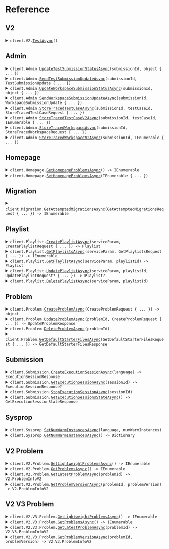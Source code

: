 # Reference
## V2
<details><summary><code>client.V2.<a href="/src/SeedTrace/V2/V2Client.cs">TestAsync</a>()</code></summary>
<dl>
<dd>

#### 🔌 Usage

<dl>
<dd>

<dl>
<dd>

```csharp
await client.V2.TestAsync();
```
</dd>
</dl>
</dd>
</dl>


</dd>
</dl>
</details>

## Admin
<details><summary><code>client.Admin.<a href="/src/SeedTrace/Admin/AdminClient.cs">UpdateTestSubmissionStatusAsync</a>(submissionId, object { ... })</code></summary>
<dl>
<dd>

#### 🔌 Usage

<dl>
<dd>

<dl>
<dd>

```csharp
await client.Admin.UpdateTestSubmissionStatusAsync(
    "d5e9c84f-c2b2-4bf4-b4b0-7ffd7a9ffc32",
    "no-properties-union"
);
```
</dd>
</dl>
</dd>
</dl>

#### ⚙️ Parameters

<dl>
<dd>

<dl>
<dd>

**submissionId:** `string` 
    
</dd>
</dl>

<dl>
<dd>

**request:** `object` 
    
</dd>
</dl>
</dd>
</dl>


</dd>
</dl>
</details>

<details><summary><code>client.Admin.<a href="/src/SeedTrace/Admin/AdminClient.cs">SendTestSubmissionUpdateAsync</a>(submissionId, TestSubmissionUpdate { ... })</code></summary>
<dl>
<dd>

#### 🔌 Usage

<dl>
<dd>

<dl>
<dd>

```csharp
await client.Admin.SendTestSubmissionUpdateAsync(
    "d5e9c84f-c2b2-4bf4-b4b0-7ffd7a9ffc32",
    new TestSubmissionUpdate
    {
        UpdateTime = new DateTime(2024, 01, 15, 09, 30, 00, 000),
        UpdateInfo = RunningSubmissionState.QueueingSubmission,
    }
);
```
</dd>
</dl>
</dd>
</dl>

#### ⚙️ Parameters

<dl>
<dd>

<dl>
<dd>

**submissionId:** `string` 
    
</dd>
</dl>

<dl>
<dd>

**request:** `TestSubmissionUpdate` 
    
</dd>
</dl>
</dd>
</dl>


</dd>
</dl>
</details>

<details><summary><code>client.Admin.<a href="/src/SeedTrace/Admin/AdminClient.cs">UpdateWorkspaceSubmissionStatusAsync</a>(submissionId, object { ... })</code></summary>
<dl>
<dd>

#### 🔌 Usage

<dl>
<dd>

<dl>
<dd>

```csharp
await client.Admin.UpdateWorkspaceSubmissionStatusAsync(
    "d5e9c84f-c2b2-4bf4-b4b0-7ffd7a9ffc32",
    "no-properties-union"
);
```
</dd>
</dl>
</dd>
</dl>

#### ⚙️ Parameters

<dl>
<dd>

<dl>
<dd>

**submissionId:** `string` 
    
</dd>
</dl>

<dl>
<dd>

**request:** `object` 
    
</dd>
</dl>
</dd>
</dl>


</dd>
</dl>
</details>

<details><summary><code>client.Admin.<a href="/src/SeedTrace/Admin/AdminClient.cs">SendWorkspaceSubmissionUpdateAsync</a>(submissionId, WorkspaceSubmissionUpdate { ... })</code></summary>
<dl>
<dd>

#### 🔌 Usage

<dl>
<dd>

<dl>
<dd>

```csharp
await client.Admin.SendWorkspaceSubmissionUpdateAsync(
    "d5e9c84f-c2b2-4bf4-b4b0-7ffd7a9ffc32",
    new WorkspaceSubmissionUpdate
    {
        UpdateTime = new DateTime(2024, 01, 15, 09, 30, 00, 000),
        UpdateInfo = RunningSubmissionState.QueueingSubmission,
    }
);
```
</dd>
</dl>
</dd>
</dl>

#### ⚙️ Parameters

<dl>
<dd>

<dl>
<dd>

**submissionId:** `string` 
    
</dd>
</dl>

<dl>
<dd>

**request:** `WorkspaceSubmissionUpdate` 
    
</dd>
</dl>
</dd>
</dl>


</dd>
</dl>
</details>

<details><summary><code>client.Admin.<a href="/src/SeedTrace/Admin/AdminClient.cs">StoreTracedTestCaseAsync</a>(submissionId, testCaseId, StoreTracedTestCaseRequest { ... })</code></summary>
<dl>
<dd>

#### 🔌 Usage

<dl>
<dd>

<dl>
<dd>

```csharp
await client.Admin.StoreTracedTestCaseAsync(
    "d5e9c84f-c2b2-4bf4-b4b0-7ffd7a9ffc32",
    "string",
    new StoreTracedTestCaseRequest
    {
        Result = new TestCaseResultWithStdout
        {
            Result = new TestCaseResult
            {
                ExpectedResult = 1,
                ActualResult = new Dictionary<object, object?>() { { "key", "value" } },
                Passed = true,
            },
            Stdout = "string",
        },
        TraceResponses = new List<TraceResponse>()
        {
            new TraceResponse
            {
                SubmissionId = "d5e9c84f-c2b2-4bf4-b4b0-7ffd7a9ffc32",
                LineNumber = 1,
                ReturnValue = 1,
                ExpressionLocation = new ExpressionLocation { Start = 1, Offset = 1 },
                Stack = new StackInformation
                {
                    NumStackFrames = 1,
                    TopStackFrame = new StackFrame
                    {
                        MethodName = "string",
                        LineNumber = 1,
                        Scopes = new List<Scope>()
                        {
                            new Scope { Variables = new Dictionary<string, object>() { } },
                        },
                    },
                },
                Stdout = "string",
            },
        },
    }
);
```
</dd>
</dl>
</dd>
</dl>

#### ⚙️ Parameters

<dl>
<dd>

<dl>
<dd>

**submissionId:** `string` 
    
</dd>
</dl>

<dl>
<dd>

**testCaseId:** `string` 
    
</dd>
</dl>

<dl>
<dd>

**request:** `StoreTracedTestCaseRequest` 
    
</dd>
</dl>
</dd>
</dl>


</dd>
</dl>
</details>

<details><summary><code>client.Admin.<a href="/src/SeedTrace/Admin/AdminClient.cs">StoreTracedTestCaseV2Async</a>(submissionId, testCaseId, IEnumerable<TraceResponseV2> { ... })</code></summary>
<dl>
<dd>

#### 🔌 Usage

<dl>
<dd>

<dl>
<dd>

```csharp
await client.Admin.StoreTracedTestCaseV2Async(
    "d5e9c84f-c2b2-4bf4-b4b0-7ffd7a9ffc32",
    "string",
    new List<TraceResponseV2>()
    {
        new TraceResponseV2
        {
            SubmissionId = "d5e9c84f-c2b2-4bf4-b4b0-7ffd7a9ffc32",
            LineNumber = 1,
            File = new TracedFile { Filename = "string", Directory = "string" },
            ReturnValue = 1,
            ExpressionLocation = new ExpressionLocation { Start = 1, Offset = 1 },
            Stack = new StackInformation
            {
                NumStackFrames = 1,
                TopStackFrame = new StackFrame
                {
                    MethodName = "string",
                    LineNumber = 1,
                    Scopes = new List<Scope>()
                    {
                        new Scope { Variables = new Dictionary<string, object>() { } },
                    },
                },
            },
            Stdout = "string",
        },
    }
);
```
</dd>
</dl>
</dd>
</dl>

#### ⚙️ Parameters

<dl>
<dd>

<dl>
<dd>

**submissionId:** `string` 
    
</dd>
</dl>

<dl>
<dd>

**testCaseId:** `string` 
    
</dd>
</dl>

<dl>
<dd>

**request:** `IEnumerable<TraceResponseV2>` 
    
</dd>
</dl>
</dd>
</dl>


</dd>
</dl>
</details>

<details><summary><code>client.Admin.<a href="/src/SeedTrace/Admin/AdminClient.cs">StoreTracedWorkspaceAsync</a>(submissionId, StoreTracedWorkspaceRequest { ... })</code></summary>
<dl>
<dd>

#### 🔌 Usage

<dl>
<dd>

<dl>
<dd>

```csharp
await client.Admin.StoreTracedWorkspaceAsync(
    "d5e9c84f-c2b2-4bf4-b4b0-7ffd7a9ffc32",
    new StoreTracedWorkspaceRequest
    {
        WorkspaceRunDetails = new WorkspaceRunDetails
        {
            ExceptionV2 = new ExceptionInfo
            {
                ExceptionType = "string",
                ExceptionMessage = "string",
                ExceptionStacktrace = "string",
            },
            Exception = new ExceptionInfo
            {
                ExceptionType = "string",
                ExceptionMessage = "string",
                ExceptionStacktrace = "string",
            },
            Stdout = "string",
        },
        TraceResponses = new List<TraceResponse>()
        {
            new TraceResponse
            {
                SubmissionId = "d5e9c84f-c2b2-4bf4-b4b0-7ffd7a9ffc32",
                LineNumber = 1,
                ReturnValue = 1,
                ExpressionLocation = new ExpressionLocation { Start = 1, Offset = 1 },
                Stack = new StackInformation
                {
                    NumStackFrames = 1,
                    TopStackFrame = new StackFrame
                    {
                        MethodName = "string",
                        LineNumber = 1,
                        Scopes = new List<Scope>()
                        {
                            new Scope { Variables = new Dictionary<string, object>() { } },
                        },
                    },
                },
                Stdout = "string",
            },
        },
    }
);
```
</dd>
</dl>
</dd>
</dl>

#### ⚙️ Parameters

<dl>
<dd>

<dl>
<dd>

**submissionId:** `string` 
    
</dd>
</dl>

<dl>
<dd>

**request:** `StoreTracedWorkspaceRequest` 
    
</dd>
</dl>
</dd>
</dl>


</dd>
</dl>
</details>

<details><summary><code>client.Admin.<a href="/src/SeedTrace/Admin/AdminClient.cs">StoreTracedWorkspaceV2Async</a>(submissionId, IEnumerable<TraceResponseV2> { ... })</code></summary>
<dl>
<dd>

#### 🔌 Usage

<dl>
<dd>

<dl>
<dd>

```csharp
await client.Admin.StoreTracedWorkspaceV2Async(
    "d5e9c84f-c2b2-4bf4-b4b0-7ffd7a9ffc32",
    new List<TraceResponseV2>()
    {
        new TraceResponseV2
        {
            SubmissionId = "d5e9c84f-c2b2-4bf4-b4b0-7ffd7a9ffc32",
            LineNumber = 1,
            File = new TracedFile { Filename = "string", Directory = "string" },
            ReturnValue = 1,
            ExpressionLocation = new ExpressionLocation { Start = 1, Offset = 1 },
            Stack = new StackInformation
            {
                NumStackFrames = 1,
                TopStackFrame = new StackFrame
                {
                    MethodName = "string",
                    LineNumber = 1,
                    Scopes = new List<Scope>()
                    {
                        new Scope { Variables = new Dictionary<string, object>() { } },
                    },
                },
            },
            Stdout = "string",
        },
    }
);
```
</dd>
</dl>
</dd>
</dl>

#### ⚙️ Parameters

<dl>
<dd>

<dl>
<dd>

**submissionId:** `string` 
    
</dd>
</dl>

<dl>
<dd>

**request:** `IEnumerable<TraceResponseV2>` 
    
</dd>
</dl>
</dd>
</dl>


</dd>
</dl>
</details>

## Homepage
<details><summary><code>client.Homepage.<a href="/src/SeedTrace/Homepage/HomepageClient.cs">GetHomepageProblemsAsync</a>() -> IEnumerable<string></code></summary>
<dl>
<dd>

#### 🔌 Usage

<dl>
<dd>

<dl>
<dd>

```csharp
await client.Homepage.GetHomepageProblemsAsync();
```
</dd>
</dl>
</dd>
</dl>


</dd>
</dl>
</details>

<details><summary><code>client.Homepage.<a href="/src/SeedTrace/Homepage/HomepageClient.cs">SetHomepageProblemsAsync</a>(IEnumerable<string> { ... })</code></summary>
<dl>
<dd>

#### 🔌 Usage

<dl>
<dd>

<dl>
<dd>

```csharp
await client.Homepage.SetHomepageProblemsAsync(new List<string>() { "string" });
```
</dd>
</dl>
</dd>
</dl>

#### ⚙️ Parameters

<dl>
<dd>

<dl>
<dd>

**request:** `IEnumerable<string>` 
    
</dd>
</dl>
</dd>
</dl>


</dd>
</dl>
</details>

## Migration
<details><summary><code>client.Migration.<a href="/src/SeedTrace/Migration/MigrationClient.cs">GetAttemptedMigrationsAsync</a>(GetAttemptedMigrationsRequest { ... }) -> IEnumerable<Migration></code></summary>
<dl>
<dd>

#### 🔌 Usage

<dl>
<dd>

<dl>
<dd>

```csharp
await client.Migration.GetAttemptedMigrationsAsync(
    new GetAttemptedMigrationsRequest { AdminKeyHeader = "string" }
);
```
</dd>
</dl>
</dd>
</dl>

#### ⚙️ Parameters

<dl>
<dd>

<dl>
<dd>

**request:** `GetAttemptedMigrationsRequest` 
    
</dd>
</dl>
</dd>
</dl>


</dd>
</dl>
</details>

## Playlist
<details><summary><code>client.Playlist.<a href="/src/SeedTrace/Playlist/PlaylistClient.cs">CreatePlaylistAsync</a>(serviceParam, CreatePlaylistRequest { ... }) -> Playlist</code></summary>
<dl>
<dd>

#### 📝 Description

<dl>
<dd>

<dl>
<dd>

Create a new playlist
</dd>
</dl>
</dd>
</dl>

#### 🔌 Usage

<dl>
<dd>

<dl>
<dd>

```csharp
await client.Playlist.CreatePlaylistAsync(
    1,
    new CreatePlaylistRequest
    {
        Datetime = new DateTime(2024, 01, 15, 09, 30, 00, 000),
        OptionalDatetime = new DateTime(2024, 01, 15, 09, 30, 00, 000),
        Body = new PlaylistCreateRequest
        {
            Name = "string",
            Problems = new List<string>() { "string" },
        },
    }
);
```
</dd>
</dl>
</dd>
</dl>

#### ⚙️ Parameters

<dl>
<dd>

<dl>
<dd>

**serviceParam:** `int` 
    
</dd>
</dl>

<dl>
<dd>

**request:** `CreatePlaylistRequest` 
    
</dd>
</dl>
</dd>
</dl>


</dd>
</dl>
</details>

<details><summary><code>client.Playlist.<a href="/src/SeedTrace/Playlist/PlaylistClient.cs">GetPlaylistsAsync</a>(serviceParam, GetPlaylistsRequest { ... }) -> IEnumerable<Playlist></code></summary>
<dl>
<dd>

#### 📝 Description

<dl>
<dd>

<dl>
<dd>

Returns the user's playlists
</dd>
</dl>
</dd>
</dl>

#### 🔌 Usage

<dl>
<dd>

<dl>
<dd>

```csharp
await client.Playlist.GetPlaylistsAsync(
    1,
    new GetPlaylistsRequest
    {
        Limit = 1,
        OtherField = "string",
        MultiLineDocs = "string",
        OptionalMultipleField = ["string"],
        MultipleField = ["string"],
    }
);
```
</dd>
</dl>
</dd>
</dl>

#### ⚙️ Parameters

<dl>
<dd>

<dl>
<dd>

**serviceParam:** `int` 
    
</dd>
</dl>

<dl>
<dd>

**request:** `GetPlaylistsRequest` 
    
</dd>
</dl>
</dd>
</dl>


</dd>
</dl>
</details>

<details><summary><code>client.Playlist.<a href="/src/SeedTrace/Playlist/PlaylistClient.cs">GetPlaylistAsync</a>(serviceParam, playlistId) -> Playlist</code></summary>
<dl>
<dd>

#### 📝 Description

<dl>
<dd>

<dl>
<dd>

Returns a playlist
</dd>
</dl>
</dd>
</dl>

#### 🔌 Usage

<dl>
<dd>

<dl>
<dd>

```csharp
await client.Playlist.GetPlaylistAsync(1, "string");
```
</dd>
</dl>
</dd>
</dl>

#### ⚙️ Parameters

<dl>
<dd>

<dl>
<dd>

**serviceParam:** `int` 
    
</dd>
</dl>

<dl>
<dd>

**playlistId:** `string` 
    
</dd>
</dl>
</dd>
</dl>


</dd>
</dl>
</details>

<details><summary><code>client.Playlist.<a href="/src/SeedTrace/Playlist/PlaylistClient.cs">UpdatePlaylistAsync</a>(serviceParam, playlistId, UpdatePlaylistRequest? { ... }) -> Playlist?</code></summary>
<dl>
<dd>

#### 📝 Description

<dl>
<dd>

<dl>
<dd>

Updates a playlist
</dd>
</dl>
</dd>
</dl>

#### 🔌 Usage

<dl>
<dd>

<dl>
<dd>

```csharp
await client.Playlist.UpdatePlaylistAsync(
    1,
    "string",
    new UpdatePlaylistRequest
    {
        Name = "string",
        Problems = new List<string>() { "string" },
    }
);
```
</dd>
</dl>
</dd>
</dl>

#### ⚙️ Parameters

<dl>
<dd>

<dl>
<dd>

**serviceParam:** `int` 
    
</dd>
</dl>

<dl>
<dd>

**playlistId:** `string` 
    
</dd>
</dl>

<dl>
<dd>

**request:** `UpdatePlaylistRequest?` 
    
</dd>
</dl>
</dd>
</dl>


</dd>
</dl>
</details>

<details><summary><code>client.Playlist.<a href="/src/SeedTrace/Playlist/PlaylistClient.cs">DeletePlaylistAsync</a>(serviceParam, playlistId)</code></summary>
<dl>
<dd>

#### 📝 Description

<dl>
<dd>

<dl>
<dd>

Deletes a playlist
</dd>
</dl>
</dd>
</dl>

#### 🔌 Usage

<dl>
<dd>

<dl>
<dd>

```csharp
await client.Playlist.DeletePlaylistAsync(1, "string");
```
</dd>
</dl>
</dd>
</dl>

#### ⚙️ Parameters

<dl>
<dd>

<dl>
<dd>

**serviceParam:** `int` 
    
</dd>
</dl>

<dl>
<dd>

**playlistId:** `string` 
    
</dd>
</dl>
</dd>
</dl>


</dd>
</dl>
</details>

## Problem
<details><summary><code>client.Problem.<a href="/src/SeedTrace/Problem/ProblemClient.cs">CreateProblemAsync</a>(CreateProblemRequest { ... }) -> object</code></summary>
<dl>
<dd>

#### 📝 Description

<dl>
<dd>

<dl>
<dd>

Creates a problem
</dd>
</dl>
</dd>
</dl>

#### 🔌 Usage

<dl>
<dd>

<dl>
<dd>

```csharp
await client.Problem.CreateProblemAsync(
    new CreateProblemRequest
    {
        ProblemName = "string",
        ProblemDescription = new ProblemDescription { Boards = new List<object>() { "string" } },
        Files = new Dictionary<Language, ProblemFiles>()
        {
            {
                Language.Java,
                new ProblemFiles
                {
                    SolutionFile = new FileInfo { Filename = "string", Contents = "string" },
                    ReadOnlyFiles = new List<FileInfo>()
                    {
                        new FileInfo { Filename = "string", Contents = "string" },
                    },
                }
            },
        },
        InputParams = new List<VariableTypeAndName>()
        {
            new VariableTypeAndName { VariableType = "no-properties-union", Name = "string" },
        },
        OutputType = "no-properties-union",
        Testcases = new List<TestCaseWithExpectedResult>()
        {
            new TestCaseWithExpectedResult
            {
                TestCase = new TestCase
                {
                    Id = "string",
                    Params = new List<object>() { 1 },
                },
                ExpectedResult = 1,
            },
        },
        MethodName = "string",
    }
);
```
</dd>
</dl>
</dd>
</dl>

#### ⚙️ Parameters

<dl>
<dd>

<dl>
<dd>

**request:** `CreateProblemRequest` 
    
</dd>
</dl>
</dd>
</dl>


</dd>
</dl>
</details>

<details><summary><code>client.Problem.<a href="/src/SeedTrace/Problem/ProblemClient.cs">UpdateProblemAsync</a>(problemId, CreateProblemRequest { ... }) -> UpdateProblemResponse</code></summary>
<dl>
<dd>

#### 📝 Description

<dl>
<dd>

<dl>
<dd>

Updates a problem
</dd>
</dl>
</dd>
</dl>

#### 🔌 Usage

<dl>
<dd>

<dl>
<dd>

```csharp
await client.Problem.UpdateProblemAsync(
    "string",
    new CreateProblemRequest
    {
        ProblemName = "string",
        ProblemDescription = new ProblemDescription { Boards = new List<object>() { "string" } },
        Files = new Dictionary<Language, ProblemFiles>()
        {
            {
                Language.Java,
                new ProblemFiles
                {
                    SolutionFile = new FileInfo { Filename = "string", Contents = "string" },
                    ReadOnlyFiles = new List<FileInfo>()
                    {
                        new FileInfo { Filename = "string", Contents = "string" },
                    },
                }
            },
        },
        InputParams = new List<VariableTypeAndName>()
        {
            new VariableTypeAndName { VariableType = "no-properties-union", Name = "string" },
        },
        OutputType = "no-properties-union",
        Testcases = new List<TestCaseWithExpectedResult>()
        {
            new TestCaseWithExpectedResult
            {
                TestCase = new TestCase
                {
                    Id = "string",
                    Params = new List<object>() { 1 },
                },
                ExpectedResult = 1,
            },
        },
        MethodName = "string",
    }
);
```
</dd>
</dl>
</dd>
</dl>

#### ⚙️ Parameters

<dl>
<dd>

<dl>
<dd>

**problemId:** `string` 
    
</dd>
</dl>

<dl>
<dd>

**request:** `CreateProblemRequest` 
    
</dd>
</dl>
</dd>
</dl>


</dd>
</dl>
</details>

<details><summary><code>client.Problem.<a href="/src/SeedTrace/Problem/ProblemClient.cs">DeleteProblemAsync</a>(problemId)</code></summary>
<dl>
<dd>

#### 📝 Description

<dl>
<dd>

<dl>
<dd>

Soft deletes a problem
</dd>
</dl>
</dd>
</dl>

#### 🔌 Usage

<dl>
<dd>

<dl>
<dd>

```csharp
await client.Problem.DeleteProblemAsync("string");
```
</dd>
</dl>
</dd>
</dl>

#### ⚙️ Parameters

<dl>
<dd>

<dl>
<dd>

**problemId:** `string` 
    
</dd>
</dl>
</dd>
</dl>


</dd>
</dl>
</details>

<details><summary><code>client.Problem.<a href="/src/SeedTrace/Problem/ProblemClient.cs">GetDefaultStarterFilesAsync</a>(GetDefaultStarterFilesRequest { ... }) -> GetDefaultStarterFilesResponse</code></summary>
<dl>
<dd>

#### 📝 Description

<dl>
<dd>

<dl>
<dd>

Returns default starter files for problem
</dd>
</dl>
</dd>
</dl>

#### 🔌 Usage

<dl>
<dd>

<dl>
<dd>

```csharp
await client.Problem.GetDefaultStarterFilesAsync(
    new GetDefaultStarterFilesRequest
    {
        InputParams = new List<VariableTypeAndName>()
        {
            new VariableTypeAndName { VariableType = "no-properties-union", Name = "string" },
        },
        OutputType = "no-properties-union",
        MethodName = "string",
    }
);
```
</dd>
</dl>
</dd>
</dl>

#### ⚙️ Parameters

<dl>
<dd>

<dl>
<dd>

**request:** `GetDefaultStarterFilesRequest` 
    
</dd>
</dl>
</dd>
</dl>


</dd>
</dl>
</details>

## Submission
<details><summary><code>client.Submission.<a href="/src/SeedTrace/Submission/SubmissionClient.cs">CreateExecutionSessionAsync</a>(language) -> ExecutionSessionResponse</code></summary>
<dl>
<dd>

#### 📝 Description

<dl>
<dd>

<dl>
<dd>

Returns sessionId and execution server URL for session. Spins up server.
</dd>
</dl>
</dd>
</dl>

#### 🔌 Usage

<dl>
<dd>

<dl>
<dd>

```csharp
await client.Submission.CreateExecutionSessionAsync(Language.Java);
```
</dd>
</dl>
</dd>
</dl>

#### ⚙️ Parameters

<dl>
<dd>

<dl>
<dd>

**language:** `Language` 
    
</dd>
</dl>
</dd>
</dl>


</dd>
</dl>
</details>

<details><summary><code>client.Submission.<a href="/src/SeedTrace/Submission/SubmissionClient.cs">GetExecutionSessionAsync</a>(sessionId) -> ExecutionSessionResponse?</code></summary>
<dl>
<dd>

#### 📝 Description

<dl>
<dd>

<dl>
<dd>

Returns execution server URL for session. Returns empty if session isn't registered.
</dd>
</dl>
</dd>
</dl>

#### 🔌 Usage

<dl>
<dd>

<dl>
<dd>

```csharp
await client.Submission.GetExecutionSessionAsync("string");
```
</dd>
</dl>
</dd>
</dl>

#### ⚙️ Parameters

<dl>
<dd>

<dl>
<dd>

**sessionId:** `string` 
    
</dd>
</dl>
</dd>
</dl>


</dd>
</dl>
</details>

<details><summary><code>client.Submission.<a href="/src/SeedTrace/Submission/SubmissionClient.cs">StopExecutionSessionAsync</a>(sessionId)</code></summary>
<dl>
<dd>

#### 📝 Description

<dl>
<dd>

<dl>
<dd>

Stops execution session.
</dd>
</dl>
</dd>
</dl>

#### 🔌 Usage

<dl>
<dd>

<dl>
<dd>

```csharp
await client.Submission.StopExecutionSessionAsync("string");
```
</dd>
</dl>
</dd>
</dl>

#### ⚙️ Parameters

<dl>
<dd>

<dl>
<dd>

**sessionId:** `string` 
    
</dd>
</dl>
</dd>
</dl>


</dd>
</dl>
</details>

<details><summary><code>client.Submission.<a href="/src/SeedTrace/Submission/SubmissionClient.cs">GetExecutionSessionsStateAsync</a>() -> GetExecutionSessionStateResponse</code></summary>
<dl>
<dd>

#### 🔌 Usage

<dl>
<dd>

<dl>
<dd>

```csharp
await client.Submission.GetExecutionSessionsStateAsync();
```
</dd>
</dl>
</dd>
</dl>


</dd>
</dl>
</details>

## Sysprop
<details><summary><code>client.Sysprop.<a href="/src/SeedTrace/Sysprop/SyspropClient.cs">SetNumWarmInstancesAsync</a>(language, numWarmInstances)</code></summary>
<dl>
<dd>

#### 🔌 Usage

<dl>
<dd>

<dl>
<dd>

```csharp
await client.Sysprop.SetNumWarmInstancesAsync(Language.Java, 1);
```
</dd>
</dl>
</dd>
</dl>

#### ⚙️ Parameters

<dl>
<dd>

<dl>
<dd>

**language:** `Language` 
    
</dd>
</dl>

<dl>
<dd>

**numWarmInstances:** `int` 
    
</dd>
</dl>
</dd>
</dl>


</dd>
</dl>
</details>

<details><summary><code>client.Sysprop.<a href="/src/SeedTrace/Sysprop/SyspropClient.cs">GetNumWarmInstancesAsync</a>() -> Dictionary<Language, int></code></summary>
<dl>
<dd>

#### 🔌 Usage

<dl>
<dd>

<dl>
<dd>

```csharp
await client.Sysprop.GetNumWarmInstancesAsync();
```
</dd>
</dl>
</dd>
</dl>


</dd>
</dl>
</details>

## V2 Problem
<details><summary><code>client.V2.Problem.<a href="/src/SeedTrace/V2/Problem/ProblemClient.cs">GetLightweightProblemsAsync</a>() -> IEnumerable<V2.LightweightProblemInfoV2></code></summary>
<dl>
<dd>

#### 📝 Description

<dl>
<dd>

<dl>
<dd>

Returns lightweight versions of all problems
</dd>
</dl>
</dd>
</dl>

#### 🔌 Usage

<dl>
<dd>

<dl>
<dd>

```csharp
await client.V2.Problem.GetLightweightProblemsAsync();
```
</dd>
</dl>
</dd>
</dl>


</dd>
</dl>
</details>

<details><summary><code>client.V2.Problem.<a href="/src/SeedTrace/V2/Problem/ProblemClient.cs">GetProblemsAsync</a>() -> IEnumerable<V2.ProblemInfoV2></code></summary>
<dl>
<dd>

#### 📝 Description

<dl>
<dd>

<dl>
<dd>

Returns latest versions of all problems
</dd>
</dl>
</dd>
</dl>

#### 🔌 Usage

<dl>
<dd>

<dl>
<dd>

```csharp
await client.V2.Problem.GetProblemsAsync();
```
</dd>
</dl>
</dd>
</dl>


</dd>
</dl>
</details>

<details><summary><code>client.V2.Problem.<a href="/src/SeedTrace/V2/Problem/ProblemClient.cs">GetLatestProblemAsync</a>(problemId) -> V2.ProblemInfoV2</code></summary>
<dl>
<dd>

#### 📝 Description

<dl>
<dd>

<dl>
<dd>

Returns latest version of a problem
</dd>
</dl>
</dd>
</dl>

#### 🔌 Usage

<dl>
<dd>

<dl>
<dd>

```csharp
await client.V2.Problem.GetLatestProblemAsync("string");
```
</dd>
</dl>
</dd>
</dl>

#### ⚙️ Parameters

<dl>
<dd>

<dl>
<dd>

**problemId:** `string` 
    
</dd>
</dl>
</dd>
</dl>


</dd>
</dl>
</details>

<details><summary><code>client.V2.Problem.<a href="/src/SeedTrace/V2/Problem/ProblemClient.cs">GetProblemVersionAsync</a>(problemId, problemVersion) -> V2.ProblemInfoV2</code></summary>
<dl>
<dd>

#### 📝 Description

<dl>
<dd>

<dl>
<dd>

Returns requested version of a problem
</dd>
</dl>
</dd>
</dl>

#### 🔌 Usage

<dl>
<dd>

<dl>
<dd>

```csharp
await client.V2.Problem.GetProblemVersionAsync("string", 1);
```
</dd>
</dl>
</dd>
</dl>

#### ⚙️ Parameters

<dl>
<dd>

<dl>
<dd>

**problemId:** `string` 
    
</dd>
</dl>

<dl>
<dd>

**problemVersion:** `int` 
    
</dd>
</dl>
</dd>
</dl>


</dd>
</dl>
</details>

## V2 V3 Problem
<details><summary><code>client.V2.V3.Problem.<a href="/src/SeedTrace/V2/V3/Problem/ProblemClient.cs">GetLightweightProblemsAsync</a>() -> IEnumerable<V2.V3.LightweightProblemInfoV2></code></summary>
<dl>
<dd>

#### 📝 Description

<dl>
<dd>

<dl>
<dd>

Returns lightweight versions of all problems
</dd>
</dl>
</dd>
</dl>

#### 🔌 Usage

<dl>
<dd>

<dl>
<dd>

```csharp
await client.V2.V3.Problem.GetLightweightProblemsAsync();
```
</dd>
</dl>
</dd>
</dl>


</dd>
</dl>
</details>

<details><summary><code>client.V2.V3.Problem.<a href="/src/SeedTrace/V2/V3/Problem/ProblemClient.cs">GetProblemsAsync</a>() -> IEnumerable<V2.V3.ProblemInfoV2></code></summary>
<dl>
<dd>

#### 📝 Description

<dl>
<dd>

<dl>
<dd>

Returns latest versions of all problems
</dd>
</dl>
</dd>
</dl>

#### 🔌 Usage

<dl>
<dd>

<dl>
<dd>

```csharp
await client.V2.V3.Problem.GetProblemsAsync();
```
</dd>
</dl>
</dd>
</dl>


</dd>
</dl>
</details>

<details><summary><code>client.V2.V3.Problem.<a href="/src/SeedTrace/V2/V3/Problem/ProblemClient.cs">GetLatestProblemAsync</a>(problemId) -> V2.V3.ProblemInfoV2</code></summary>
<dl>
<dd>

#### 📝 Description

<dl>
<dd>

<dl>
<dd>

Returns latest version of a problem
</dd>
</dl>
</dd>
</dl>

#### 🔌 Usage

<dl>
<dd>

<dl>
<dd>

```csharp
await client.V2.V3.Problem.GetLatestProblemAsync("string");
```
</dd>
</dl>
</dd>
</dl>

#### ⚙️ Parameters

<dl>
<dd>

<dl>
<dd>

**problemId:** `string` 
    
</dd>
</dl>
</dd>
</dl>


</dd>
</dl>
</details>

<details><summary><code>client.V2.V3.Problem.<a href="/src/SeedTrace/V2/V3/Problem/ProblemClient.cs">GetProblemVersionAsync</a>(problemId, problemVersion) -> V2.V3.ProblemInfoV2</code></summary>
<dl>
<dd>

#### 📝 Description

<dl>
<dd>

<dl>
<dd>

Returns requested version of a problem
</dd>
</dl>
</dd>
</dl>

#### 🔌 Usage

<dl>
<dd>

<dl>
<dd>

```csharp
await client.V2.V3.Problem.GetProblemVersionAsync("string", 1);
```
</dd>
</dl>
</dd>
</dl>

#### ⚙️ Parameters

<dl>
<dd>

<dl>
<dd>

**problemId:** `string` 
    
</dd>
</dl>

<dl>
<dd>

**problemVersion:** `int` 
    
</dd>
</dl>
</dd>
</dl>


</dd>
</dl>
</details>
